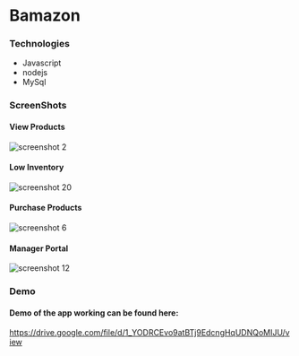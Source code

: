 # Bamazon

### Technologies
* Javascript
* nodejs
* MySql

### ScreenShots

#### View Products
![screenshot 2](https://user-images.githubusercontent.com/40690696/49011779-2cf66380-f12c-11e8-97ba-215d10b01806.jpg)

#### Low Inventory
![screenshot 20](https://user-images.githubusercontent.com/40690696/49011777-2cf66380-f12c-11e8-94fd-611c9fdc472c.jpg)

#### Purchase Products
![screenshot 6](https://user-images.githubusercontent.com/40690696/49011778-2cf66380-f12c-11e8-911c-7140d304be6d.jpg)

#### Manager Portal
![screenshot 12](https://user-images.githubusercontent.com/40690696/49011781-2d8efa00-f12c-11e8-96ef-82a592f13c3c.jpg)

### Demo
#### Demo of the app working can be found here:
https://drive.google.com/file/d/1_YODRCEvo9atBTj9EdcngHqUDNQoMIJU/view

